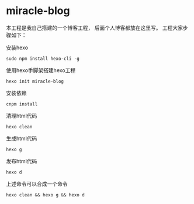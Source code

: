 # miracle-blog

本工程是我自己搭建的一个博客工程，
后面个人博客都放在这里写。
工程大家步骤如下：

安装hexo
```
sudo npm install hexo-cli -g
```

使用hexo手脚架搭建hexo工程
```
hexo init miracle-blog
```

安装依赖
```
cnpm install
```

清理html代码
```
hexo clean
```

生成html代码
```
hexo g
```

发布html代码
```
hexo d
```

上述命令可以合成一个命令
```
hexo clean && hexo g && hexo d
```

